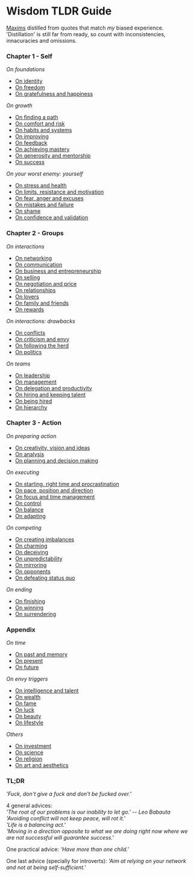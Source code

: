 # Wisdom TLDR Guide

[Maxims](https://en.wikipedia.org/wiki/Maxim_(philosophy)) distilled from quotes that match *my* biased experience.<br>
'Distillation' is still far from ready, so count with inconsistencies, innacuracies and omissions.


### Chapter 1 - Self


*On foundations*
- [On identity](/chapters/chapter_1_self.md#on-identity)
- [On freedom](/chapters/chapter_1_self.md#on-freedom)
- [On gratefulness and happiness](/chapters/chapter.md#on-gratefulness-and-happiness)

*On growth*
- [On finding a path](/chapters/chapter_1_self.md#on-finding-a-path)
- [On comfort and risk](/chapters/chapter_1_self.md#on-comfort-and-risk)
- [On habits and systems](/chapters/chapter_1_self.md#on-habits-and-systems)
- [On improving](/chapters/chapter_1_self.md#on-improving)
- [On feedback](/chapters/chapter_1_self.md#on-feedback)
- [On achieving mastery](/chapters/chapter_1_self.md#on-achieving-mastery)
- [On generosity and mentorship](/chapters/chapter_1_self.md#on-generosity-and-mentorship)
- [On success](/chapters/chapter_1_self.md#on-success)

*On your worst enemy: yourself*
- [On stress and health](/chapters/chapter_1_self.md#on-stress-and-health)
- [On limits, resistance and motivation](/chapters/chapter_1_self.md#on-limits-resistance-and-motivation)
- [On fear, anger and excuses](/chapters/chapter_1_self.md#on-fear-anger-and-excuses)
- [On mistakes and failure](/chapters/chapter_1_self.md#on-mistakes-and-failure)
- [On shame](/chapters/chapter_1_self.md#on-shame)
- [On confidence and validation](/chapters/chapter_1_self.md#on-confidence-and-validation)


### Chapter 2 - Groups


*On interactions*
- [On networking](/chapters/chapter_2_groups.md#on-networking)
- [On communication](/chapters/chapter_2_groups.md#on-communication)
- [On business and entrepreneurship](/chapters/chapter_2_groups.md#on-business-and-entrepreneurship)
- [On selling](/chapters/chapter_2_groups.md#on-selling)
- [On negotiation and price](/chapters/chapter_2_groups.md#on-negotiation-and-price)
- [On relationships](/chapters/chapter_2_groups.md#on-relationships)
- [On lovers](/chapters/chapter_2_groups.md#on-lovers)
- [On family and friends](/chapters/chapter_2_groups.md#on-family-and-friends)
- [On rewards](/chapters/chapter_2_groups.md#on-rewards) 

*On interactions: drawbacks*
- [On conflicts](/chapters/chapter_2_groups.md#on-conflicts)
- [On criticism and envy](/chapters/chapter_2_groups.md#on-criticism-and-envy)
- [On following the herd](/chapters/chapter_2_groups.md#on-following-the-herd)
- [On politics](/chapters/chapter_2_groups.md#on-politics)

*On teams*
- [On leadership](/chapters/chapter_2_groups.md#on-leadership)
- [On management](/chapters/chapter_2_groups.md#on-management)
- [On delegation and productivity](/chapters/chapter_2_groups.md#on-delegation-and-productivity)
- [On hiring and keeping talent](/chapters/chapter_2_groups.md#on-hiring-and-keeping-talent)
- [On being hired](/chapters/chapter_2_groups.md#on-being-hired)
- [On hierarchy](/chapters/chapter_2_groups.md#on-hierarchy)


### Chapter 3 - Action


*On preparing action*
- [On creativity, vision and ideas](/chapters/chapter_3_action.md#on-creativity-vision-and-ideas)
- [On analysis](/chapters/chapter_3_action.md#on-analysis)
- [On planning and decision making](/chapters/chapter_3_action.md#on-planning-and-decision-making)

*On executing*
- [On starting, right time and procrastination](/chapters/chapter_3_action.md#on-starting-right-time-and-procrastination)
- [On pace, position and direction](/chapters/chapter_3_action.md#on-pace-position-and-direction)
- [On focus and time management](/chapters/chapter_3_action.md#on-focus-and-time-management)
- [On control](/chapters/chapter_3_action.md#on-control)
- [On balance](/chapters/chapter_3_action.md#on-balance)
- [On adapting](/chapters/chapter_3_action.md#on-adapting)

*On competing*
- [On creating imbalances](/chapters/chapter_3_action.md#on-creating-imbalances)
- [On charming](/chapters/chapter_3_action.md#on-charming)
- [On deceiving](/chapters/chapter_3_action.md#on-deceiving)
- [On unpredictability](/chapters/chapter_3_action.md#on-unpredictability)
- [On mirroring](/chapters/chapter_3_action.md#on-mirroring)
- [On opponents](/chapters/chapter_3_action.md#on-opponents)
- [On defeating status quo](/chapters/chapter_3_action.md#on-defeating-status-quo)

*On ending*
- [On finishing](/chapters/chapter_3_action.md#on-finishing)
- [On winning](/chapters/chapter_3_action.md#on-winning)
- [On surrendering](/chapters/chapter_3_action.md#on-surrendering)


### Appendix


*On time*
- [On past and memory](/chapters/chapter_appendix.md#on-past-and-memory)
- [On present](/chapters/chapter_appendix.md#on-present)
- [On future](/chapters/chapter_appendix.md#on-future)

*On envy triggers*
- [On intelligence and talent](/chapters/chapter_appendix.md#on-intelligence-and-talent)
- [On wealth](/chapters/chapter_appendix.md#on-wealth)
- [On fame](/chapters/chapter_appendix.md#on-fame)
- [On luck](/chapters/chapter_appendix.md#on-luck)
- [On beauty](/chapters/chapter_appendix.md#on-beauty)
- [On lifestyle](/chapters/chapter_appendix.md#on-lifestyle)

*Others*
- [On investment](/chapters/chapter_appendix.md#on-investment)
- [On science](/chapters/chapter_appendix.md#on-science)
- [On religion](/chapters/chapter_appendix.md#on-religion)
- [On art and aesthetics](/chapters/chapter_appendix.md#on-art-and-aesthetics)


### TL;DR 

*'Fuck, don't give a fuck and don't be fucked over.'*

4 general advices:<br>
*'The root of our problems is our inability to let go.' -- Leo Babauta*<br>
*'Avoiding conflict will not keep peace, will rot it.'*<br>
*'Life is a balancing act.'*<br>
*'Moving in a direction opposite to what we are doing right now where we are not successful will guarantee success.'*<br>

One practical advice: *'Have more than one child.'*

One last advice (specially for introverts): *'Aim at relying on your network and not at being self-sufficient.'*